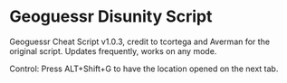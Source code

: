 # Geoguessr Disunity Script

Geoguessr Cheat Script v1.0.3, credit to tcortega and Averman for the original script.
Updates frequently, works on any mode.

Control: Press ALT+Shift+G to have the location opened on the next tab.
